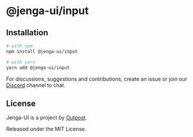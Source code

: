 # @jenga-ui/input

## Installation

```sh
# with npm
npm install @jenga-ui/input

# with yarn
yarn add @jenga-ui/input
```

For discussions, suggestions and contributions, create an issue or join our [Discord](https://discord.gg/sHnHPnAPZj) channel to chat.

## License

Jenga-UI is a project by [Outpost](https://outpost.run).

Released under the MIT License.
